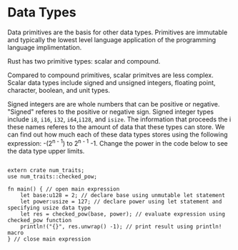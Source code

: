 # Data Types

Data primitives are the basis for other data types. Primitives are immutable and typically the lowest level language application of the programming language implimentation.

Rust has two primitive types: scalar and compound.

Compared to compound primitives, scalar primitves are less complex. Scalar data types include signed and unsigned integers, floating point, character, boolean, and unit types.

Signed integers are are whole numbers that can be positive or negative. "Signed" referes to the positive or negative sign. Signed integer types include `i8`, `i16`, `i32`, `i64`,`i128`, and `isize`. The information that proceeds the i these names referes to the amount of data that these types can store. We can find out how much each of these data types stores using the following expression: -(2<sup>n - 1</sup>) to 2<sup>n -
1</sup> -1. Change the power in the code below to see the data type upper limits.

```rust,editable

extern crate num_traits;
use num_traits::checked_pow;

fn main() { // open main expression
    let base:u128 = 2; // declare base using unmutable let statement 
    let power:usize = 127; // declare power using let statement and specifying usize data type
    let res = checked_pow(base, power); // evaluate expression using checked_pow function
    println!("{}", res.unwrap() -1); // print result using println! macro
} // close main expression

```
